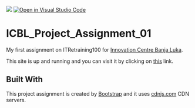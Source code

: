 [![](https://data.jsdelivr.com/v1/package/gh/BaleshSrle/ICBL_Project_Assignment_01/badge?style=rounded)](https://www.jsdelivr.com/package/gh/BaleshSrle/ICBL_Project_Assignment_01)
[![Open in Visual Studio Code](https://img.shields.io/static/v1?logo=visualstudiocode&label=&message=Open%20in%20Visual%20Studio%20Code&labelColor=2c2c32&color=007acc&logoColor=007acc)](https://open.vscode.dev/BaleshSrle/ICBL_Project_Assignment_01)


# ICBL_Project_Assignment_01
My first assignment on ITRetraining100 for [Innovation Centre Banja Luka](https://icbl.ba/).

This site is up and running and you can visit it by clicking on [this](https://bit.ly/33SdRyL) link.

## Built With
This project assignment is created by [Bootstrap](https://github.com/twbs) and it uses [cdnjs.com](https://github.com/cdnjs) CDN servers.

